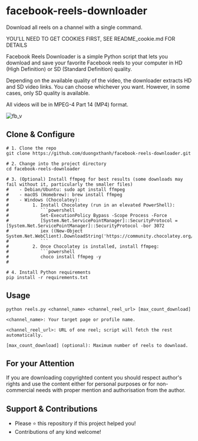 # facebook-reels-downloader
Download all reels on a channel with a single command.

YOU'LL NEED TO GET COOKIES FIRST, SEE README_cookie.md FOR DETAILS

Facebook Reels Downloader is a simple Python script that lets you download and save your favorite Facebook reels to your computer in HD (High Definition) or SD (Standard Definition) quality.

Depending on the available quality of the video, the downloader extracts HD and SD video links. You can choose whichever you want. However, in some cases, only SD quality is available.

All videos will be in MPEG-4 Part 14 (MP4) format.

![fb_v](demo.gif)

## Clone & Configure
```
# 1. Clone the repo
git clone https://github.com/duongxthanh/facebook-reels-downloader.git

# 2. Change into the project directory
cd facebook-reels-downloader

# 3. (Optional) Install ffmpeg for best results (some downloads may fail without it, particularly the smaller files)
#    - Debian/Ubuntu: sudo apt install ffmpeg
#    - macOS (Homebrew): brew install ffmpeg
#    - Windows (Chocolatey):
#         1. Install Chocolatey (run in an elevated PowerShell):
#            ```powershell
#            Set-ExecutionPolicy Bypass -Scope Process -Force
#            [System.Net.ServicePointManager]::SecurityProtocol = [System.Net.ServicePointManager]::SecurityProtocol -bor 3072
#            iex ((New-Object System.Net.WebClient).DownloadString('https://community.chocolatey.org/install.ps1'))
#            ```
#         2. Once Chocolatey is installed, install ffmpeg:
#            ```powershell
#            choco install ffmpeg -y
#   

# 4. Install Python requirements
pip install -r requirements.txt
```
## Usage
```
python reels.py <channel_name> <channel_reel_url> [max_count_download]
```

    <channel_name>: Your target page or profile name.

    <channel_reel_url>: URL of one reel; script will fetch the rest automatically.

    [max_count_download] (optional): Maximum number of reels to download.



## For your Attention
If you are downloading copyrighted content you should respect author's rights and use the content either for personal purposes or for non-commercial needs with proper mention and authorisation from the author.

## Support & Contributions
- Please ⭐️ this repository if this project helped you!
- Contributions of any kind welcome!
